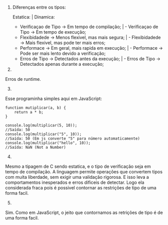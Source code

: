 1.  
    Diferenças entre os tipos:

    Estatica:                                                       |       Dinamica:
    - Verificaçao de Tipo -> Em tempo de compilação;                |       - Verificaçao de Tipo -> Em tempo de execução;
    - Flexibidadede -> Menos flexivel, mas mais segura;             |       - Flexibidadede -> Mais flexivel, mas pode ter mais erros;
    - Performace -> Em geral, mais rapida em execução;              |       - Performace -> Pode ser mais lento devido a verificação;
    - Erros de Tipo -> Detectados antes da execução;                |       - Erros de Tipo -> Detectados apenas durante a execução;

2. 
Erros de runtime.

3.
Esse programinha simples aqui em JavaScript:

    function mutiplicar(a, b) {
        return a * b;
    }

    console.log(multiplicar(5, 10));                                //Saída: 50
    console.log(multiplicar("5", 10));                              //Saída: 50 (Em js converte "5" para número automaticamente)
    console.log(multiplicar("hello", 10));                          //Saída: NaN (Not a Number)

4.
Mesmo a tipagem de C sendo estatica, e o tipo de verificação seja em tempo de compilação. A linguagem
permite operações que convertem tipos com muita liberdade, sem exigir uma validação rigorosa. E isso leva
a comportamentos inesperados e erros dificeis de detectar. Logo ela considerada fraca pois é possivel 
contornar as restrições de tipo de uma forma facil.

5.
Sim. Como em JavaScript, o jeito que contornamos as retrições de tipo é de uma forma facil.